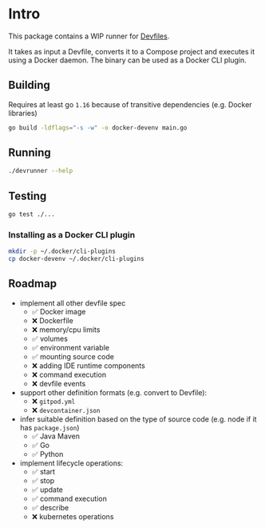 
# Intro

This package contains a WIP runner for [Devfiles](https://docs.devfile.io/).

It takes as input a Devfile, converts it to a Compose project and executes it using a Docker daemon.
The binary can be used as a Docker CLI plugin.

## Building

Requires at least go `1.16` because of transitive dependencies (e.g. Docker libraries)

```sh
go build -ldflags="-s -w" -o docker-devenv main.go
```

## Running

```sh
./devrunner --help
```

## Testing

```sh
go test ./...
```

### Installing as a Docker CLI plugin

```sh
mkdir -p ~/.docker/cli-plugins
cp docker-devenv ~/.docker/cli-plugins
```

## Roadmap

* implement all other devfile spec
  * ✅ Docker image
  * ❌ Dockerfile
  * ❌ memory/cpu limits
  * ✅ volumes
  * ✅ environment variable
  * ✅ mounting source code
  * ❌ adding IDE runtime components
  * ❌ command execution
  * ❌ devfile events
* support other definition formats (e.g. convert to Devfile):
  * ❌ `gitpod.yml`
  * ❌ `devcontainer.json`
* infer suitable definition based on the type of source code (e.g. node if it has `package.json`)
  * ✅ Java Maven
  * ✅ Go
  * ✅ Python
* implement lifecycle operations:
  * ✅ start
  * ✅ stop
  * ✅ update
  * ✅ command execution
  * ✅ describe
  * ❌ kubernetes operations
